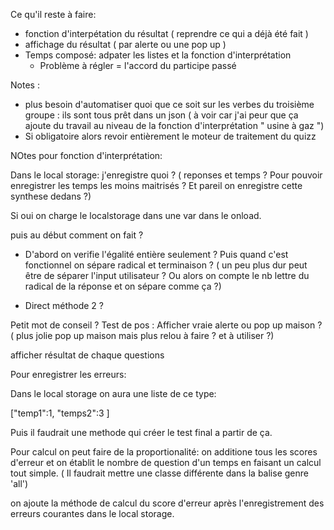 Ce qu'il reste à faire:

- fonction d'interpétation du résultat ( reprendre ce qui a déjà été fait )
- affichage du résultat ( par alerte ou une pop up )
- Temps composé: adpater les listes et la fonction d'interprétation
    - Problème à régler = l'accord du participe passé

Notes : 
- plus besoin d'automatiser quoi que ce soit sur les verbes du troisième groupe : ils sont tous prêt dans un json ( à voir car j'ai peur que ça ajoute du travail au niveau de la fonction d'interprétation " usine à gaz ")
- Si obligatoire alors revoir entièrement le moteur de traitement du quizz


NOtes  pour fonction d'interprétation:

Dans le local storage: j'enregistre quoi ? ( reponses et temps ? Pour pouvoir enregistrer les temps les moins maitrisés ? Et pareil on enregistre cette synthese dedans ?)

Si oui on charge le localstorage dans une var dans le onload.

puis au début comment on fait ?

- D'abord on verifie l'égalité entière seulement ? Puis quand c'est fonctionnel on sépare radical et terminaison ? ( un peu plus dur peut être de séparer l'input utilisateur ? Ou alors on compte le nb lettre du radical de la réponse et on sépare comme ça ?)

- Direct méthode 2 ? 


Petit mot de conseil ? 
Test de pos : Afficher vraie alerte ou pop up maison ? ( plus jolie pop up maison mais plus relou à faire ? et à  utiliser ?)

afficher résultat de chaque questions


Pour enregistrer les erreurs: 

Dans le local storage on aura une liste de ce type:

["temp1":1, "temps2":3 ]
 
Puis il faudrait une methode qui créer le test final a partir de ça. 

Pour calcul on peut faire de la proportionalité: on additione tous les scores d'erreur et on établit le nombre de question d'un temps en faisant un calcul tout simple.
( Il faudrait mettre une classe différente dans la balise genre 'all')

on ajoute la méthode de calcul du score d'erreur après l'enregistrement des erreurs courantes dans le local storage.


